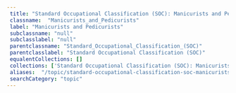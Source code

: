 ```yaml
--- 
 title: "Standard Occupational Classification (SOC): Manicurists and Pedicurists" 
 classname:  "Manicurists_and_Pedicurists" 
 label: "Manicurists and Pedicurists" 
 subclassname: "null" 
 subclasslabel: "null" 
 parentclassname: "Standard_Occupational_Classification_(SOC)" 
 parentclasslabel: "Standard Occupational Classification (SOC)" 
 equalentCollections: [] 
 collections: ['Standard Occupational Classification (SOC): Manicurists and Pedicurists']
 aliases:  "/topic/standard-occupational-classification-soc-manicurists-and-pedicurists"  
 searchCategory: "topic" 
---
```

